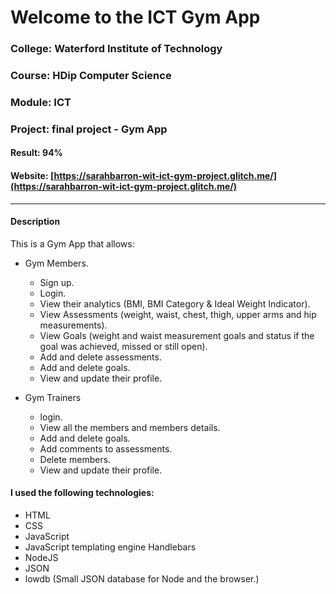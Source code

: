 # Welcome to the ICT Gym App

### College: Waterford Institute of Technology
### Course: HDip Computer Science
### Module: ICT
### Project: final project - Gym App 
#### Result: 94%
#### Website: [https://sarahbarron-wit-ict-gym-project.glitch.me/](https://sarahbarron-wit-ict-gym-project.glitch.me/)
-----------
#### Description
This is a Gym App that allows:
* Gym Members.
  * Sign up.
  * Login.
  * View their analytics (BMI, BMI Category & Ideal Weight Indicator).
  * View Assessments (weight, waist, chest, thigh, upper arms and hip measurements).
  * View Goals (weight and waist measurement goals and status if the goal was achieved, missed or still open). 
  * Add and delete assessments.
  * Add and delete goals.
  * View and update their profile.

* Gym Trainers
  * login.
  * View all the members and members details.
  * Add and delete goals.
  * Add comments to assessments.
  * Delete members.
  * View and update their profile.

#### I used the following technologies:
* HTML
* CSS
* JavaScript
* JavaScript templating engine Handlebars
* NodeJS
* JSON
* lowdb (Small JSON database for Node and the browser.)
